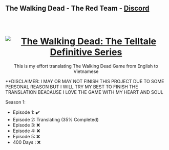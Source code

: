 ## The Walking Dead - The Red Team - [Discord](https://discord.gg/theredteam)
<h1 align="center">
  <br>
  <a href="https://store.steampowered.com/app/207610/The_Walking_Dead/"><img src="https://cdn.akamai.steamstatic.com/steam/apps/207610/header.jpg?t=1612901774" alt="The Walking Dead: The Telltale Definitive Series"></a>
</h1>
<p align="center">
  This is my effort translating The Walking Dead Game from English to Vietnamese
</p>

**DISCLAIMER: I MAY OR MAY NOT FINISH THIS PROJECT DUE TO SOME PERSONAL REASON BUT I WILL TRY MY BEST TO FINISH THE TRANSLATION BEACAUSE I LOVE THE GAME WITH MY HEART AND SOUL

Season 1:
- Episode 1: ✔️
- Episode 2: Translating (35% Completed)
- Episode 3: ❌
- Episode 4: ❌
- Episode 5: ❌
- 400 Days : ❌
